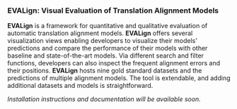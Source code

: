 ### EVALign: Visual Evaluation of Translation Alignment Models

**EVALign** is a framework for quantitative and qualitative evaluation of automatic translation alignment models. **EVALign** offers several visualization views enabling developers to visualize their models' predictions and compare the performance of their models with other baseline and state-of-the-art models. 
Via different search and filter functions, developers can also inspect the frequent alignment errors and their positions. **EVALign** hosts nine gold standard datasets and the predictions of multiple alignment models. The tool is extendable, and adding additional datasets and models is straightforward. 


_Installation instructions and documentation will be available soon._

